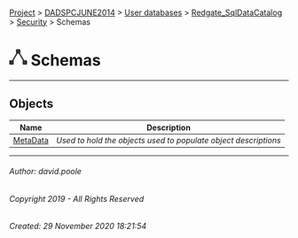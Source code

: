 #### 

[Project](../../../../../readme.md) > [DADSPCJUNE2014](../../../../readme.md) > [User databases](../../../readme.md) > [Redgate_SqlDataCatalog](../../readme.md) > [Security](../readme.md) > Schemas

# ![Schemas](../../../../../Images/Schema32.png) Schemas

---

## <a name="#objects"></a>Objects

| Name | Description |
|---|---|
| [MetaData](MetaData.md) | _Used to hold the objects used to populate object descriptions_ |


---

###### Author:  david.poole

###### Copyright 2019 - All Rights Reserved

###### Created: 29 November 2020 18:21:54

